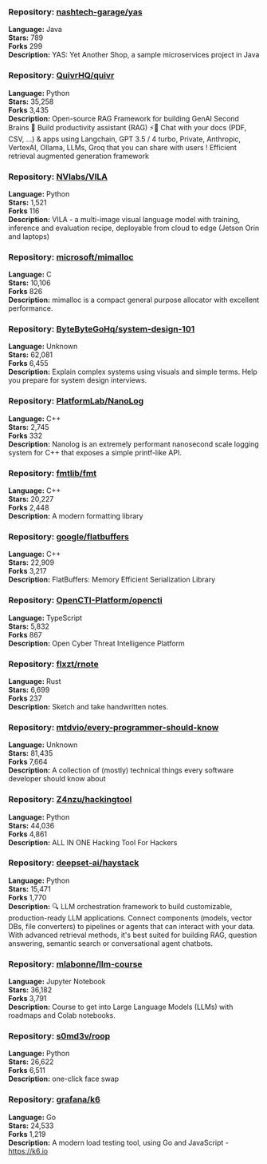 ### **Repository:** [nashtech-garage/yas](https://github.com/nashtech-garage/yas)  

**Language:** Java  
**Stars:** 789  
**Forks** 299  
**Description:** YAS: Yet Another Shop, a sample microservices project in Java  

### **Repository:** [QuivrHQ/quivr](https://github.com/QuivrHQ/quivr)  

**Language:** Python  
**Stars:** 35,258  
**Forks** 3,435  
**Description:** Open-source RAG Framework for building GenAI Second Brains 🧠 Build productivity assistant (RAG) ⚡️🤖 Chat with your docs (PDF, CSV, ...) & apps using Langchain, GPT 3.5 / 4 turbo, Private, Anthropic, VertexAI, Ollama, LLMs, Groq that you can share with users ! Efficient retrieval augmented generation framework  

### **Repository:** [NVlabs/VILA](https://github.com/NVlabs/VILA)  

**Language:** Python  
**Stars:** 1,521  
**Forks** 116  
**Description:** VILA - a multi-image visual language model with training, inference and evaluation recipe, deployable from cloud to edge (Jetson Orin and laptops)  

### **Repository:** [microsoft/mimalloc](https://github.com/microsoft/mimalloc)  

**Language:** C  
**Stars:** 10,106  
**Forks** 826  
**Description:** mimalloc is a compact general purpose allocator with excellent performance.  

### **Repository:** [ByteByteGoHq/system-design-101](https://github.com/ByteByteGoHq/system-design-101)  

**Language:** Unknown  
**Stars:** 62,081  
**Forks** 6,455  
**Description:** Explain complex systems using visuals and simple terms. Help you prepare for system design interviews.  

### **Repository:** [PlatformLab/NanoLog](https://github.com/PlatformLab/NanoLog)  

**Language:** C++  
**Stars:** 2,745  
**Forks** 332  
**Description:** Nanolog is an extremely performant nanosecond scale logging system for C++ that exposes a simple printf-like API.  

### **Repository:** [fmtlib/fmt](https://github.com/fmtlib/fmt)  

**Language:** C++  
**Stars:** 20,227  
**Forks** 2,448  
**Description:** A modern formatting library  

### **Repository:** [google/flatbuffers](https://github.com/google/flatbuffers)  

**Language:** C++  
**Stars:** 22,909  
**Forks** 3,217  
**Description:** FlatBuffers: Memory Efficient Serialization Library  

### **Repository:** [OpenCTI-Platform/opencti](https://github.com/OpenCTI-Platform/opencti)  

**Language:** TypeScript  
**Stars:** 5,832  
**Forks** 867  
**Description:** Open Cyber Threat Intelligence Platform  

### **Repository:** [flxzt/rnote](https://github.com/flxzt/rnote)  

**Language:** Rust  
**Stars:** 6,699  
**Forks** 237  
**Description:** Sketch and take handwritten notes.  

### **Repository:** [mtdvio/every-programmer-should-know](https://github.com/mtdvio/every-programmer-should-know)  

**Language:** Unknown  
**Stars:** 81,435  
**Forks** 7,664  
**Description:** A collection of (mostly) technical things every software developer should know about  

### **Repository:** [Z4nzu/hackingtool](https://github.com/Z4nzu/hackingtool)  

**Language:** Python  
**Stars:** 44,036  
**Forks** 4,861  
**Description:** ALL IN ONE Hacking Tool For Hackers  

### **Repository:** [deepset-ai/haystack](https://github.com/deepset-ai/haystack)  

**Language:** Python  
**Stars:** 15,471  
**Forks** 1,770  
**Description:** 🔍 LLM orchestration framework to build customizable, production-ready LLM applications. Connect components (models, vector DBs, file converters) to pipelines or agents that can interact with your data. With advanced retrieval methods, it's best suited for building RAG, question answering, semantic search or conversational agent chatbots.  

### **Repository:** [mlabonne/llm-course](https://github.com/mlabonne/llm-course)  

**Language:** Jupyter Notebook  
**Stars:** 36,182  
**Forks** 3,791  
**Description:** Course to get into Large Language Models (LLMs) with roadmaps and Colab notebooks.  

### **Repository:** [s0md3v/roop](https://github.com/s0md3v/roop)  

**Language:** Python  
**Stars:** 26,622  
**Forks** 6,511  
**Description:** one-click face swap  

### **Repository:** [grafana/k6](https://github.com/grafana/k6)  

**Language:** Go  
**Stars:** 24,533  
**Forks** 1,219  
**Description:** A modern load testing tool, using Go and JavaScript - https://k6.io  

